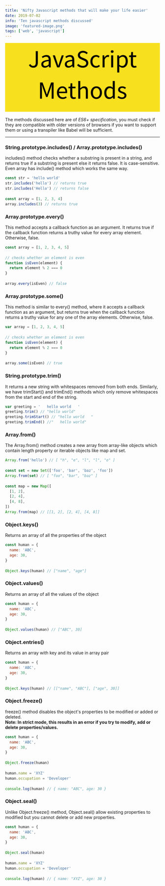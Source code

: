 ```yaml
---
title: 'Nifty Javascript methods that will make your life easier'
date: 2019-07-02
info: 'Ten javascript methods discussed'
image: 'featured-image.png'
tags: ['web', 'javascript']
---
```


![Javascipt Logo](featured-image.png)

The methods discussed here are of _ES6+ specification_, you must check if they are compatible with older versions of browsers if you want to support them or using a transpiler like Babel will be sufficient.

---

### String.prototype.includes() / Array.prototype.includes()

includes() method checks whether a substring is present in a string, and returns true if a substring is present else it returns false. It is case-sensitive. Even array has include() method which works the same way.

```js
const str = 'hello world'
str.includes('hello') // returns true
str.includes('Hello') // returns false

const array = [1, 2, 3, 4]
array.includes(3) // returns true
```

### Array.prototype.every()

This method accepts a callback function as an argument. It returns true if the callback function returns a truthy value for every array element. Otherwise, false.

```js
const array = [1, 2, 3, 4, 5]

// checks whether an element is even
function isEven(element) {
  return element % 2 === 0
}

array.every(isEven) // false
```

### Array.prototype.some()

This method is similar to every() method, where it accepts a callback function as an argument, but returns true when the callback function returns a truthy value for any one of the array elements. Otherwise, false.

```js
var array = [1, 2, 3, 4, 5]

// checks whether an element is even
function isEven(element) {
  return element % 2 === 0
}

array.some(isEven) // true
```

### String.prototype.trim()

It returns a new string with whitespaces removed from both ends. Similarly, we have trimStart() and trimEnd() methods which only remove whitespaces from the start and end of the string.

```js
var greeting = '   hello world   '
greeting.trim() // "hello world"
greeting.trimStart() // "hello world   "
greeting.trimEnd() //"   hello world"
```

### Array.from()

The Array.from() method creates a new array from array-like objects which contain length property or iterable objects like map and set.

```js
Array.from('hello') // [ "h", "e", "l", "l", "o" ]

const set = new Set(['foo', 'bar', 'baz', 'foo'])
Array.from(set) // [ "foo", "bar", "baz" ]

const map = new Map([
  [1, 2],
  [2, 4],
  [4, 8],
])
Array.from(map) // [[1, 2], [2, 4], [4, 8]]
```

### Object.keys()

Returns an array of all the properties of the object

```js
const human = {
  name: 'ABC',
  age: 30,
}

Object.keys(human) // ["name", "age"]
```

### Object.values()

Returns an array of all the values of the object

```js
const human = {
  name: 'ABC',
  age: 30,
}

Object.values(human) // ["ABC", 30]
```

### Object.entries()

Returns an array with key and its value in array pair

```js
const human = {
  name: 'ABC',
  age: 30,
}

Object.keys(human) // [["name", "ABC"], ["age", 30]]
```

### Object.freeze()

freeze() method disables the object's properties to be modified or added or deleted. <br />
**Note: In strict mode, this results in an error if you try to modify, add or delete properties/values.**

```js
const human = {
  name: 'ABC',
  age: 30,
}

Object.freeze(human)

human.name = 'XYZ'
human.occupation = 'Developer'

console.log(human) // { name: "ABC", age: 30 }
```

### Object.seal()

Unlike Object.freeze() method, Object.seal() allow existing properties to modified but you cannot delete or add new properties.

```js
const human = {
  name: 'ABC',
  age: 30,
}

Object.seal(human)

human.name = 'XYZ'
human.occupation = 'Developer'

console.log(human) // { name: "XYZ", age: 30 }
```
